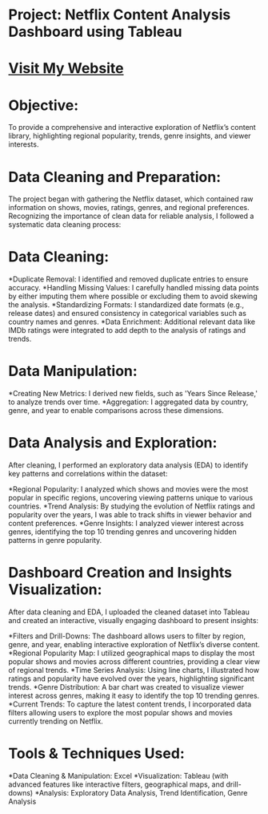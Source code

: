 # Project: Netflix Content Analysis Dashboard using Tableau
# [Visit My Website](https://public.tableau.com/views/Project-NetflixAnalysis/NetflixFinalReport?:language=en-US&publish=yes&:sid=&:redirect=auth&:display_count=n&:origin=viz_share_link)
# Objective: 
To provide a comprehensive and interactive exploration of Netflix’s content library, highlighting regional popularity, trends, genre insights, and viewer interests.

# Data Cleaning and Preparation:
The project began with gathering the Netflix dataset, which contained raw information on shows, movies, ratings, genres, and regional preferences. Recognizing the importance of clean data for reliable analysis, I followed a systematic data cleaning process:

# Data Cleaning:
*Duplicate Removal: I identified and removed duplicate entries to ensure accuracy.
*Handling Missing Values: I carefully handled missing data points by either imputing them where possible or excluding them to avoid skewing the analysis.
*Standardizing Formats: I standardized date formats (e.g., release dates) and ensured consistency in categorical variables such as country names and genres.
*Data Enrichment: Additional relevant data like IMDb ratings were integrated to add depth to the analysis of ratings and trends.

# Data Manipulation:
*Creating New Metrics: I derived new fields, such as 'Years Since Release,' to analyze trends over time.
*Aggregation: I aggregated data by country, genre, and year to enable comparisons across these dimensions.

# Data Analysis and Exploration:
After cleaning, I performed an exploratory data analysis (EDA) to identify key patterns and correlations within the dataset:

*Regional Popularity: I analyzed which shows and movies were the most popular in specific regions, uncovering viewing patterns unique to various countries.
*Trend Analysis: By studying the evolution of Netflix ratings and popularity over the years, I was able to track shifts in viewer behavior and content preferences.
*Genre Insights: I analyzed viewer interest across genres, identifying the top 10 trending genres and uncovering hidden patterns in genre popularity.

# Dashboard Creation and Insights Visualization:
After data cleaning and EDA, I uploaded the cleaned dataset into Tableau and created an interactive, visually engaging dashboard to present insights:

*Filters and Drill-Downs: The dashboard allows users to filter by region, genre, and year, enabling interactive exploration of Netflix’s diverse content.
*Regional Popularity Map: I utilized geographical maps to display the most popular shows and movies across different countries, providing a clear view of regional trends.
*Time Series Analysis: Using line charts, I illustrated how ratings and popularity have evolved over the years, highlighting significant trends.
*Genre Distribution: A bar chart was created to visualize viewer interest across genres, making it easy to identify the top 10 trending genres.
*Current Trends: To capture the latest content trends, I incorporated data filters allowing users to explore the most popular shows and movies currently trending on Netflix.

# Tools & Techniques Used:

*Data Cleaning & Manipulation: Excel
*Visualization: Tableau (with advanced features like interactive filters, geographical maps, and drill-downs)
*Analysis: Exploratory Data Analysis, Trend Identification, Genre Analysis
